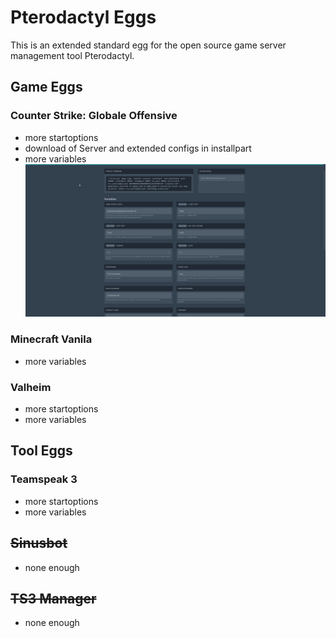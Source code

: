 # Pterodactyl Eggs
This is an extended standard egg for the open source game server management tool Pterodactyl.

## Game Eggs
### Counter Strike: Globale Offensive 
* more startoptions
* download of Server and extended configs in installpart
* more variables
![Image](https://github.com/Mashlex/Pterodactyl-Eggs/blob/b2e2f6e5685637bf565f52f8ec53508fdddec43f/img/csgo-optionen.gif)

### Minecraft Vanila
* more variables

### Valheim
* more startoptions
* more variables

## Tool Eggs
### Teamspeak 3
* more startoptions
* more variables

## ~~Sinusbot~~
* none enough
## ~~TS3 Manager~~
* none enough
